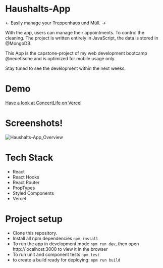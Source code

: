 # Haushalts-App

<- Easily manage your Treppenhaus und Müll. ->

With the app, users can manage their appointments. To control the cleaning. The project is written entirely in JavaScript, the data is stored in @MongoDB.

This App is the capstone-project of my web development bootcamp @neuefische and is optimized for mobile usage only.

Stay tuned to see the development within the next weeks.

# Demo

[Have a look at ConcertLife on Vercel](capstone-project-hirnstromwelle.vercel.app/)

# Screenshots!

![Haushalts-App_Overview]()

# Tech Stack

- React
- React Hooks
- React Router
- PropTypes
- Styled Components
- Vercel

# Project setup

- Clone this repository.
- Install all npm dependencies `npm install`
- To run the app in development mode `npm run dev`,
  then open http://localhost:3000 to view it in the browser
- To run unit and component tests `npm test`
- to create a build ready for deploying: `npm run build`
